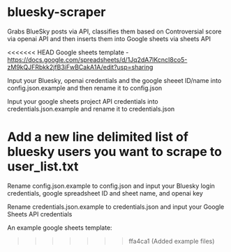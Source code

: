 # bluesky-scraper
Grabs BlueSky posts via API, classifies them based on Controversial score via openai API and then inserts them into Google sheets via sheets API

<<<<<<< HEAD
Google sheets template - https://docs.google.com/spreadsheets/d/1Jq2dA7lKcncI8co5-zM9kQJFRbkk2jfB3iFwBCakA1A/edit?usp=sharing

Input your Bluesky, openai credentials and the google sheeet ID/name into config.json.example and then rename it to config.json

Input your google sheets project API credentials into credentials.json.example and rename it to credentials.json

Add a new line delimited list of bluesky users you want to scrape to user_list.txt
=======


Rename config.json.example to config.json and input your Bluesky login credentials, google spreadsheet ID and sheet name, and openai key

Rename credentials.json.example to credentials.json and input your Google Sheets API credentials 

An example google sheets template: 
>>>>>>> ffa4ca1 (Added example files)
